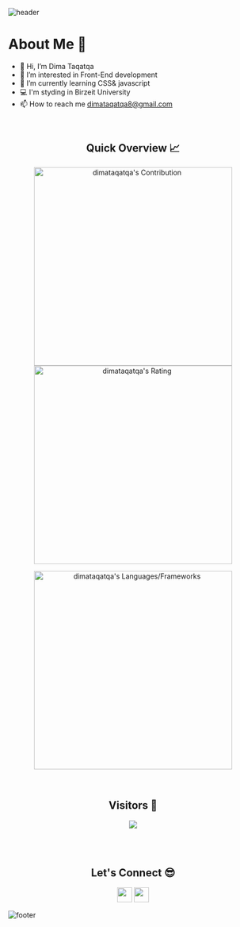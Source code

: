 ![header](https://capsule-render.vercel.app/api?type=waving&color=gradient&height=280&section=header&text=Hi%20there%20%F0%9F%91%8B&fontSize=90)

<h1>About Me 📌</h1>

- 👋 Hi, I’m Dima Taqatqa
- 👀 I’m interested in Front-End development
- 🌱 I’m currently learning CSS& javascript
- 💻 I'm styding in Birzeit University
- 📫 How to reach me dimataqatqa8@gmail.com

<br />

<h2 align="center">Quick Overview 📈</h2>
  
  <p align = "center">
 
</p>

<p align = "center">
  <img src = "https://github-readme-stats.vercel.app/api?username=dimataqatqa&count_private=true&theme=dracula&hide_border=true" alt = "dimataqatqa's Contribution" width = 400 >
  <img src = "https://github-readme-streak-stats.herokuapp.com?user=dimataqatqa&theme=dracula&hide_border=true" alt = "dimataqatqa's Rating" width = 400 >

</p>

<p align = "center">

 <img src = "https://github-readme-stats.vercel.app/api/top-langs?username=dimataqatqa&show_icons=true&count_private=true&locale=en&layout=compact&langs_count=10&hide_border=true&bg_color=282A36&title_color=DD6387&text_color=fff&icon_color=fff" alt = "dimataqatqa's Languages/Frameworks" width = 400 />
</p>


<br />
<h2 align="center">Visitors 👀</h2>
<div align="center" >
  <img src="https://profile-counter.glitch.me/dimataqatqa/count.svg"></img>
</div>

<br /><br />
<h2 align="center">Let's Connect 😎</h2>
<p align="center">
  <a href = "mailto:dimataqatqa8@gmail.com"><img src = "https://img.shields.io/badge/Gmail-D14836?style=for-the-badge&logo=gmail&logoColor=white" height = 30></a>
  <a href = "https://www.linkedin.com/in/dima-taqatqa-68932b217/"><img src = "https://img.shields.io/badge/LinkedIn-0077B5?style=for-the-badge&logo=linkedin&logoColor=white"     height = 30></a>
 
</p>


![footer](https://capsule-render.vercel.app/api?type=waving&color=gradient&height=150&section=footer)
<!---
DimaTaqatqa/DimaTaqatqa is a ✨ special ✨ repository because its `README.md` (this file) appears on your GitHub profile.
You can click the Preview link to take a look at your changes.
--->
